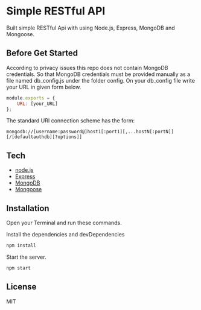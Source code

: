 # Simple RESTful API
Built simple RESTful Api with using Node.js, Express, MongoDB and Mongoose.

## Before Get Started
According to privacy issues this repo does not contain MongoDB credentials. So that MongoDB credentials must be provided manually as a file named db_config.js under the folder config. On your db_config file write your URL in given form below.
```js
module.exports = {
    URL: [your_URL]
};
```
The standard URI connection scheme has the form:
```
mongodb://[username:password@]host1[:port1][,...hostN[:portN]][/[defaultauthdb][?options]]
```
## Tech
- [node.js](https://nodejs.org/)
- [Express](https://expressjs.com/)
- [MongoDB](https://www.mongodb.com/) 
- [Mongoose](https://mongoosejs.com/)

## Installation
Open your Terminal and run these commands.

Install the dependencies and devDependencies 
```bash
npm install
```
Start the server.
```bash
npm start
```

## License

MIT


